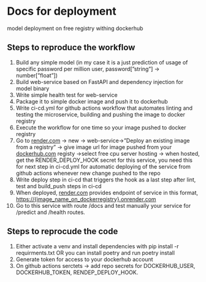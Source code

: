 # Docs for deployment

model deployment on free registry withing dockerhub  

## Steps to reproduce the workflow ##

1. Build any simple model (in my case it is a just prediction of usage of specific password per million user, password[”string”] → number[”float”])
2. Build web-service based on FastAPI and dependency injection for model binary 
3. Write simple health test for web-service 
4. Package it to simple docker image and push it to dockerhub 
5. Write ci-cd.yml for github actions workflow that automates linting and testing the microservice, building and pushing the image to docker registry 
6. Execute the workflow for one time so your image pushed to docker registry 
7. Go to [render.com](http://render.com) → new → web-service→”Deploy an existing image from a registry” → give image url for image pushed from your [dockerhub.com](http://dockerhub.com) registy →select free cpu server hosting → when hosted, get the RENDER_DEPLOY_HOOK secret for this service, you need this for next step in ci-cd.yml for automatic deploying of the service from github actions whenever new change pushed to the repo
8. Write deploy step in ci-cd that triggers the hook as a last step after lint, test and build_push steps in ci-cd 
9. When deployed, [render.com](http://render.com) provides endpoint of service in this format, [https://{image_name_on_dockerregistry}.onrender.com](https://fastapi-webservice-retrain-01.onrender.com/)
10. Go to this service with route /docs and test manually your service for /predict and /health routes. 

## Steps to reprocude the code ##

1. Either activate a venv and install dependencies with pip install -r requirments.txt OR you can install poetry and run poetry install
2. Generate token for access to your dockerhub account 
3. On github actions serctets → add repo secrets for DOCKERHUB_USER, DOCKERHUB_TOKEN, RENDEP_DEPLOY_HOOK.
